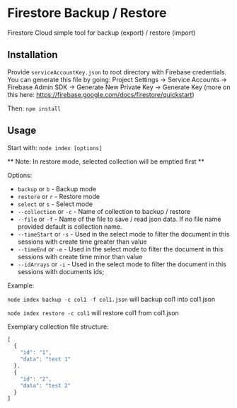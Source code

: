 # Firestore Backup / Restore
Firestore Cloud simple tool for backup (export) / restore (import)

## Installation
Provide `serviceAccountKey.json` to root directory with Firebase credentials. You can generate this file by going: Project Settings -> Service Accounts -> Firebase Admin SDK -> Generate New Private Key -> Generate Key
(more on this here: https://firebase.google.com/docs/firestore/quickstart)

Then:
`npm install`

## Usage
Start with:
```node index [options]```

** Note: In restore mode, selected collection will be emptied first **

Options:
* `backup` or `b` - Backup mode
* `restore` or `r` - Restore mode
* `select` or `s` - Select mode
* `--collection` or `-c` - Name of collection to backup / restore
* `--file` or `-f` - Name of the file to save / read json data. If no file name provided default is collection name.
* `--timeStart` or `-s` - Used in the select mode to filter the document in this sessions with create time greater than value
* `--timeEnd` or `-e` - Used in the select mode to filter the document in this sessions with create time minor than value
* `--idArrays` or `-i` - Used in the select mode to filter the document in this sessions with documents ids;

Example:

`node index backup -c col1 -f col1.json` will backup col1 into col1.json

`node index restore -c col1` will restore col1 from col1.json

Exemplary collection file structure:
```javascript
[
  {
    "id": "1",
    "data": "test 1"
  },
  {
    "id": "2",
    "data": "test 2"
  }
]
```
